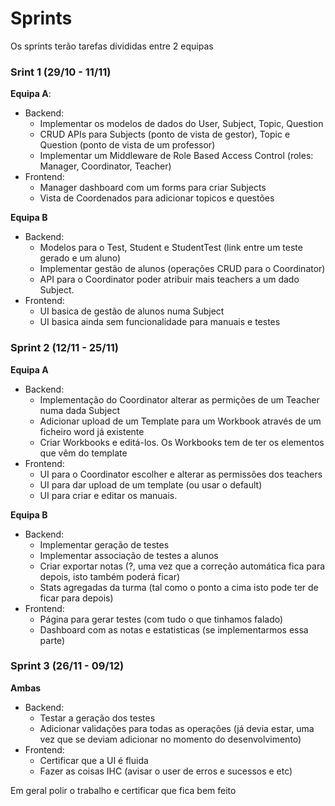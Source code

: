 # Sprints

Os sprints terão tarefas divididas entre 2 equipas

### Srint 1 (29/10 - 11/11)

**Equipa A**:

 - Backend:
    - Implementar os modelos de dados do User, Subject, Topic, Question
    - CRUD APIs para Subjects (ponto de vista de gestor), Topic e Question (ponto de vista de um professor)
    - Implementar um Middleware de Role Based Access Control (roles: Manager, Coordinator, Teacher)
 - Frontend:
    - Manager dashboard com um forms para criar Subjects
    - Vista de Coordenados para adicionar topicos e questões

**Equipa B**

 - Backend:
    - Modelos para o Test, Student e StudentTest (link entre um teste gerado e um aluno)
    - Implementar gestão de alunos (operações CRUD para o Coordinator)
    - API para o Coordinator poder atribuir mais teachers a um dado Subject.
 - Frontend:
    - UI basica de gestão de alunos numa Subject
    - UI basica ainda sem funcionalidade para manuais e testes


### Sprint 2 (12/11 - 25/11)

**Equipa A**
 - Backend:
    - Implementação do Coordinator alterar as permições de um Teacher numa dada Subject
    - Adicionar upload de um Template para um Workbook através de um ficheiro word já existente
    - Criar Workbooks e editá-los. Os Workbooks tem de ter os elementos que vêm do template
 - Frontend:
    - UI para o Coordinator escolher e alterar as permissões dos teachers
    - UI para dar upload de um template (ou usar o default)
    - UI para criar e editar os manuais.

**Equipa B**
 - Backend:
    - Implementar geração de testes
    - Implementar associação de testes a alunos
    - Criar exportar notas (?, uma vez que a correção automática fica para depois, isto também poderá ficar)
    - Stats agregadas da turma (tal como o ponto a cima isto pode ter de ficar para depois)
 - Frontend:
    - Página para gerar testes (com tudo o que tinhamos falado)
    - Dashboard com as notas e estatisticas (se implementarmos essa parte)


### Sprint 3 (26/11 - 09/12)

**Ambas**
 - Backend:
    - Testar a geração dos testes
    - Adicionar validações para todas as operações (já devia estar, uma vez que se deviam adicionar no momento do desenvolvimento)
 - Frontend:
    - Certificar que a UI é fluida
    - Fazer as coisas IHC (avisar o user de erros e sucessos e etc)

Em geral polir o trabalho e certificar que fica bem feito